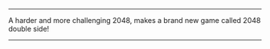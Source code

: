 **********************************************************************************************************************
A harder and more challenging 2048, makes a brand new game called 2048 double side!
**********************************************************************************************************************
